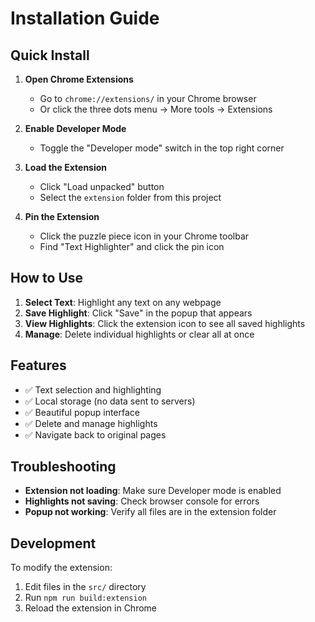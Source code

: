 # Installation Guide

## Quick Install

1. **Open Chrome Extensions**
   - Go to `chrome://extensions/` in your Chrome browser
   - Or click the three dots menu → More tools → Extensions

2. **Enable Developer Mode**
   - Toggle the "Developer mode" switch in the top right corner

3. **Load the Extension**
   - Click "Load unpacked" button
   - Select the `extension` folder from this project

4. **Pin the Extension**
   - Click the puzzle piece icon in your Chrome toolbar
   - Find "Text Highlighter" and click the pin icon

## How to Use

1. **Select Text**: Highlight any text on any webpage
2. **Save Highlight**: Click "Save" in the popup that appears
3. **View Highlights**: Click the extension icon to see all saved highlights
4. **Manage**: Delete individual highlights or clear all at once

## Features

- ✅ Text selection and highlighting
- ✅ Local storage (no data sent to servers)
- ✅ Beautiful popup interface
- ✅ Delete and manage highlights
- ✅ Navigate back to original pages

## Troubleshooting

- **Extension not loading**: Make sure Developer mode is enabled
- **Highlights not saving**: Check browser console for errors
- **Popup not working**: Verify all files are in the extension folder

## Development

To modify the extension:
1. Edit files in the `src/` directory
2. Run `npm run build:extension`
3. Reload the extension in Chrome
